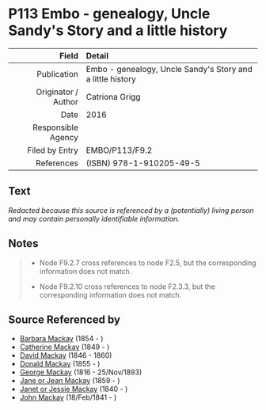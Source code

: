 ﻿---
layout: page
permalink: /sources/s17489530
---

# P113 Embo - genealogy, Uncle Sandy's Story and a little history

Field | Detail
---:|:---
Publication | Embo - genealogy, Uncle Sandy's Story and a little history
Originator / Author | Catriona Grigg
Date | 2016
Responsible Agency | 
Filed by Entry | EMBO/P113/F9.2
References | (ISBN) 978-1-910205-49-5

## Text

_Redacted because this source is referenced by a (potentially) living person and may contain personally identifiable information._

## Notes

> * Node F9.2.7 cross references to node F2.5, but the corresponding information does not match.
>
> * Node F9.2.10 cross references to node F2.3.3, but the corresponding information does not match.
>


## Source Referenced by

* [Barbara Mackay](../people/@i52409786@-barbara-mackay-b1854-d.md) (1854 - )
* [Catherine Mackay](../people/@i26872816@-catherine-mackay-b1849-d.md) (1849 - )
* [David Mackay](../people/@i46263680@-david-mackay-b1846-d1860.md) (1846 - 1860)
* [Donald Mackay](../people/@i32633938@-donald-mackay-b1855-d.md) (1855 - )
* [George Mackay](../people/@i33764614@-george-mackay-b1816-d1893-11-25.md) (1816 - 25/Nov/1893)
* [Jane or Jean Mackay](../people/@i4172390@-jane-or-jean-mackay-b1859-d.md) (1859 - )
* [Janet or Jessie Mackay](../people/@i42213240@-janet-or-jessie-mackay-b1840-d.md) (1840 - )
* [John Mackay](../people/@i58430005@-john-mackay-b1841-2-18-d.md) (18/Feb/1841 - )
